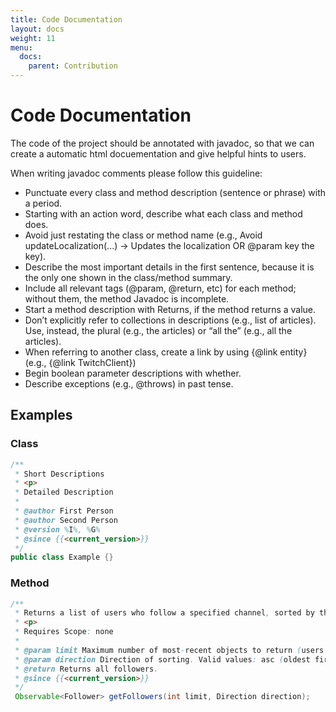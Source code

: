 ```yaml
---
title: Code Documentation
layout: docs
weight: 11
menu: 
  docs:
    parent: Contribution
---
```


# Code Documentation

The code of the project should be annotated with javadoc, so that we can create a automatic html docuementation and give helpful hints to users.

When writing javadoc comments please follow this guideline:

 - Punctuate every class and method description (sentence or phrase) with a period.
 - Starting with an action word, describe what each class and method does.
 - Avoid just restating the class or method name (e.g., Avoid updateLocalization(...) → Updates the localization OR @param key the key).
 - Describe the most important details in the first sentence, because it is the only one shown in the class/method summary.
 - Include all relevant tags (@param, @return, etc) for each method; without them, the method Javadoc is incomplete.
 - Start a method description with Returns, if the method returns a value.
 - Don’t explicitly refer to collections in descriptions (e.g., list of articles). Use, instead, the plural (e.g., the articles) or “all the” (e.g., all the articles).
 - When referring to another class, create a link by using {@link entity} (e.g., {@link TwitchClient}) 
 - Begin boolean parameter descriptions with whether.
 - Describe exceptions (e.g., @throws) in past tense.

## Examples

### Class

```java
/**
 * Short Descriptions
 * <p>
 * Detailed Description
 *
 * @author First Person
 * @author Second Person
 * @version %I%, %G%
 * @since {{<current_version>}}
 */
public class Example {}
```

### Method

```java
/**
 * Returns a list of users who follow a specified channel, sorted by the date when they started following the channel (newest first, unless specified otherwise).
 * <p>
 * Requires Scope: none
 *
 * @param limit Maximum number of most-recent objects to return (users who started following the channel most recently). Default: 25. Maximum: none.
 * @param direction Direction of sorting. Valid values: asc (oldest first), desc (newest first). Default: desc.
 * @return Returns all followers.
 * @since {{<current_version>}}
 */
 Observable<Follower> getFollowers(int limit, Direction direction);
```

